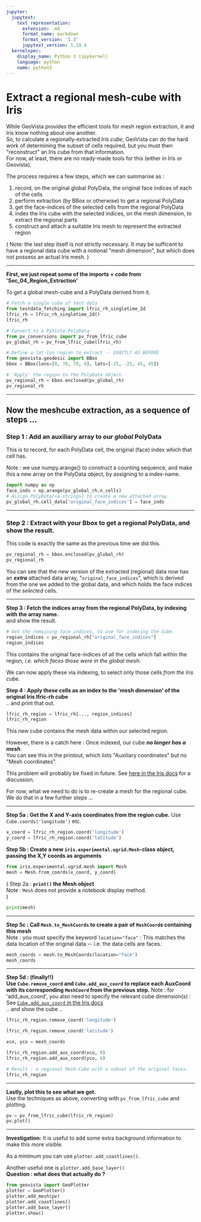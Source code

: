 ```yaml
---
jupyter:
  jupytext:
    text_representation:
      extension: .md
      format_name: markdown
      format_version: '1.3'
      jupytext_version: 1.14.4
  kernelspec:
    display_name: Python 3 (ipykernel)
    language: python
    name: python3
---
```


# Extract a regional mesh-cube with Iris

While GeoVista provides the efficient tools for mesh region extraction, it and Iris know nothing about one another.  
So, to calculate a regionally-extracted _Iris cube_, GeoVista can do the hard work of determining the subset of cells required, but you must then "reconstruct" an Iris cube from that information.  
For now, at least, there are no ready-made tools for this (either in Iris or Geovista).  

The process requires a few steps, which we can summarise as :
  1. record, on the original global PolyData, the original face indices of each of the cells
  1. perform extraction (by BBox or otherwise) to get a regional PolyData
  1. get the face-indices of the selected cells from the regional PolyData  
  1. index the Iris cube with the selected indices, on the mesh dimension, to extract the regional parts
  1. construct and attach a suitable Iris mesh to represent the extracted region

( Note: the last step itself is not strictly necessary. It may be sufficent to have a regional data cube with a notional "mesh dimension", but which does not possess an actual Iris mesh. )

---

**First, we just repeat some of the imports + code from 'Sec_04_Region_Extraction'**

To get a global mesh-cube and a PolyData derived from it.

```python
# Fetch a single cube of test data
from testdata_fetching import lfric_rh_singletime_2d
lfric_rh = lfric_rh_singletime_2d()
lfric_rh
```

```python
# Convert to a PyVista.PolyData
from pv_conversions import pv_from_lfric_cube
pv_global_rh = pv_from_lfric_cube(lfric_rh)
```

```python
# Define a lat-lon region to extract -- EXACTLY AS BEFORE
from geovista.geodesic import BBox
bbox = BBox(lons=[0, 70, 70, 0], lats=[-25, -25, 45, 45])
```

```python
# 'Apply' the region to the PolyData object.
pv_regional_rh = bbox.enclosed(pv_global_rh)
pv_regional_rh
```

<!-- #region -->
---
## Now the meshcube extraction, as a sequence of steps ...


### Step 1 : Add an auxiliary array to our _global_ PolyData
This is to record, for each PolyData cell, the original (face) index which that cell has.

Note : we use numpy.arange() to construct a counting sequence, and make this a new array on the PolyData object, by assigning to a index-name.
<!-- #endregion -->

```python
import numpy as np
face_inds = np.arange(pv_global_rh.n_cells)
# Assign PolyData[<a-string>] to create a new attached array.
pv_global_rh.cell_data['original_face_indices'] = face_inds
```

---

### Step 2 : Extract with your Bbox to get a regional PolyData, and show the result.
This code is exactly the same as the previous time we did this.

```python
pv_regional_rh = bbox.enclosed(pv_global_rh)
pv_regional_rh
```

You can see that the new version of the extracted (regional) data now has an ***extra*** attached data array, "`original_face_indices`", which is derived from the one we added to the global data, and which holds the face indices of the _selected_ cells.

---

**Step 3 : Fetch the indices array from the regional PolyData, by indexing with the array name.**  
and show the result.

```python
# Get the remaining face indices, to use for indexing the Cube.
region_indices = pv_regional_rh["original_face_indices"]
region_indices
```

This contains the original face-indices of all the cells which fall within the region, _i.e. which faces those were in the global mesh_.

We can now apply these via indexing, to select only those cells *from the Iris cube*.

**Step 4 : Apply these cells as an index to the 'mesh dimension' of the original Iris lfric-rh cube**  
.. and print that out.

```python
lfric_rh_region = lfric_rh[..., region_indices]
lfric_rh_region
```

This new cube contains the mesh data within our selected region.

However, there is a catch here :  Once indexed, our cube ***no longer has a mesh***.  
You can see this in the printout, which lists "Auxiliary coordinates" but no "Mesh coordinates".

This problem will probably be fixed in future.  See [here in the Iris docs](https://scitools-iris.readthedocs.io/en/latest/further_topics/ugrid/operations.html#region-extraction) for a discussion.

For now, what we need to do is to re-create a mesh for the regional cube.
We do that in a few further steps ...

---

**Step 5a : Get the X and Y-axis coordinates from the region cube.**
Use `Cube.coords('longitude')` etc.

```python
x_coord = lfric_rh_region.coord('longitude')
y_coord = lfric_rh_region.coord('latitude')
```

**Step 5b : Create a new `iris.experimental.ugrid.Mesh`-class object, passing the X,Y coords as arguments**

```python
from iris.experimental.ugrid.mesh import Mesh
mesh = Mesh.from_coords(x_coord, y_coord)
```

( Step 2a : **`print()` the Mesh object**  
Note : `Mesh` does not provide a notebook display method.  
)

```python
print(mesh)
```

---
**Step 5c :  Call `Mesh.to_MeshCoords` to create a pair of `MeshCoord`s containing this mesh**  
Note : you must specify the keyword `location="face"` :  This matches the data location of the original data -- i.e. the data cells are faces.

```python
mesh_coords = mesh.to_MeshCoords(location="face")
mesh_coords
```

---
**Step 5d : (finally!!)  
Use `Cube.remove_coord` and `Cube.add_aux_coord` to replace each AuxCoord with its corresponding `MeshCoord` from the previous step.** Note : for 'add_aux_coord', you also need to specify the relevant cube dimension(s) : See [`Cube.add_aux_coord` in the Iris docs](https://scitools-iris.readthedocs.io/en/latest/generated/api/iris/cube.html?highlight=add_aux_coord#iris.cube.Cube.add_aux_coord)  
.. and show the cube ..

```python
lfric_rh_region.remove_coord('longitude')
```

```python
lfric_rh_region.remove_coord('latitude')
```

```python
xco, yco = mesh_coords

lfric_rh_region.add_aux_coord(xco, 0)
lfric_rh_region.add_aux_coord(yco, 0)

# Result : a regional Mesh-Cube with a subset of the original faces.
lfric_rh_region
```

---

**Lastly, plot this to see what we got.**  
Use the techniques as above, converting with `pv_from_lfric_cube` and plotting.


```python
pv = pv_from_lfric_cube(lfric_rh_region)
pv.plot()
```

----

**Investigation:** It is useful to add some extra background information to make this more visible.

As a minimum you can use `plotter.add_coastlines()`.

Another useful one is `plotter.add_base_layer()`  
**Question :  what does that actually do ?**

```python
from geovista import GeoPlotter
plotter = GeoPlotter()
plotter.add_mesh(pv)
plotter.add_coastlines()
plotter.add_base_layer()
plotter.show()
```

```python

```
